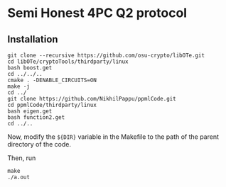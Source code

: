 # Semi Honest 4PC Q2 protocol 

## Installation
 
```
git clone --recursive https://github.com/osu-crypto/libOTe.git
cd libOTe/cryptoTools/thirdparty/linux
bash boost.get
cd ../../..
cmake . -DENABLE_CIRCUITS=ON
make -j
cd ../
git clone https://github.com/NikhilPappu/ppmlCode.git
cd ppmlCode/thirdparty/linux
bash eigen.get
bash function2.get
cd ../..
```
Now, modify the `${DIR}` variable in the Makefile to the path of the parent directory of the code.

Then, run

```
make
./a.out
```
